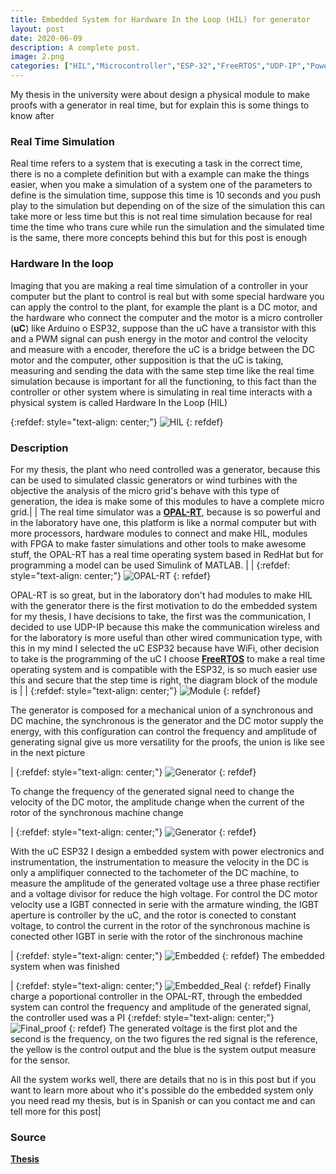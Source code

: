 ```yaml
---
title: Embedded System for Hardware In the Loop (HIL) for generator 
layout: post
date: 2020-06-09
description: A complete post.
image: 2.png
categories: ["HIL","Microcontroller","ESP-32","FreeRTOS","UDP-IP","Power Electronics"]
---
```


My thesis in the university were about design a physical module to make proofs with a generator in real time, but for explain this is some things to know after

### Real Time Simulation
Real time refers to a system that is executing a task in the correct time, there is no a complete definition but with a example can make the things easier, when you make a simulation of a system one of the parameters to define is the simulation time, suppose this time is 10 seconds and you push play to the simulation but depending on of the size of the simulation this can take more or less time but this is not real time simulation because for real time the time who trans cure while run the simulation and the simulated time is the same, there more concepts behind this but for this post is enough

### Hardware In the loop
Imaging that you are making a real time simulation of a controller in your computer but the plant to control is real but with some special hardware you can apply the control to the plant, for example the plant is a DC motor, and the hardware who connect the computer and the motor is a micro controller (**uC**) like Arduino o ESP32, suppose than the uC have a transistor with this and a PWM signal can push energy in the motor and control the velocity and measure with a encoder, therefore the uC is a bridge between the DC motor and the computer, other supposition is that the uC is taking, measuring and sending the data with the same step time like the real time simulation because is important for all the functioning, to this fact than the controller or other system where is simulating in real time interacts with a physical system is called Hardware In the Loop (HIL)

{:refdef: style="text-align: center;"}
![HIL](/assets/Embedded-system-for-HIL/Figure_1.png)
{: refdef}

### Description

For my thesis, the plant who need controlled was a generator, because this can be used to simulated classic generators or wind turbines with the objective the analysis of the micro grid's behave with this type of generation, the idea is make some of this modules to have a complete micro grid.|
|
The real time simulator was a [**OPAL-RT**](https://www.opal-rt.com), because is so powerful and in the laboratory have one, this platform is like a normal computer but with more processors, hardware modules to connect and make HIL, modules with FPGA to make faster simulations and other tools to make awesome stuff, the OPAL-RT has a real time operating system based in RedHat but for programming a model can be used Simulink of MATLAB. |
|
{:refdef: style="text-align: center;"}
![OPAL-RT](/assets/Embedded-system-for-HIL/Figure_2.jpg)
{: refdef}


OPAL-RT is so great, but in the laboratory don't had modules to make HIL with the generator there is the first motivation to do the embedded system for my thesis, I have decisions to take, the first was the communication, I decided to use UDP-IP because this make the communication wireless and for the laboratory is more useful than other wired communication type, with this in my mind I selected the uC ESP32 because have WiFi, other decision to take is the programming of the uC I choose [**FreeRTOS**](https://www.freertos.org/) to make a real time operating system and is compatible with the ESP32, is so much easier use this and secure that the step time is right, the diagram block of the module is |
|
{:refdef: style="text-align: center;"}
![Module](/assets/Embedded-system-for-HIL/Figure_4.png)
{: refdef}

The generator is composed for a mechanical union of a synchronous and DC machine, the synchronous is the generator and the DC motor supply the energy, with this configuration can control the frequency and amplitude of generating signal give us more versatility for the proofs, the union is like see in the next picture 

|
{:refdef: style="text-align: center;"}
![Generator](/assets/Embedded-system-for-HIL/Figure_3.jpg)
{: refdef}

To change the frequency of the generated signal need to change the velocity of the DC motor, the amplitude change when the current of the rotor of the synchronous machine change

|
{:refdef: style="text-align: center;"}
![Generator](/assets/Embedded-system-for-HIL/Figure_5.png)
{: refdef}

With the uC ESP32 I design a embedded system with power electronics and instrumentation, the instrumentation to measure the velocity in the DC is only a amplifiquer connected to the tachometer of the DC machine, to measure the amplitude of the generated voltage use a three phase rectifier and a voltage divisor for reduce the high voltage. For control the DC motor velocity use a IGBT connected in serie with the armature winding, the IGBT aperture is controller by the uC, and the rotor is conected to constant voltage, to control the current in the rotor of the synchronous machine is conected other IGBT in serie with the rotor of the sinchronous machine

|
{:refdef: style="text-align: center;"}
![Embedded](/assets/Embedded-system-for-HIL/Figure_6.png)
{: refdef}
The embedded system when was finished

|
{:refdef: style="text-align: center;"}
![Embedded_Real](/assets/Embedded-system-for-HIL/Figure_7.jpg)
{: refdef}
Finally charge a poportional controller in the OPAL-RT, through the embedded system can control the frequency and amplitude of the generated signal, the controller used was a PI
{:refdef: style="text-align: center;"}
![Final_proof](/assets/Embedded-system-for-HIL/Figure_8.png)
{: refdef}
The generated voltage is the first plot and the second is the frequency, on the two figures the red signal is the reference, the yellow is the control output and the blue is the system output measure for the sensor.

All the system works well, there are details that no is in this post but if you want to learn more about who it's possible do the embedded system only you need read my thesis, but is in Spanish or can you contact me and can tell more for this post|


### Source
[**Thesis**](https://drive.google.com/file/d/1ww709VOugeNuZYg-IciZjQr6zlR2SP11/view)